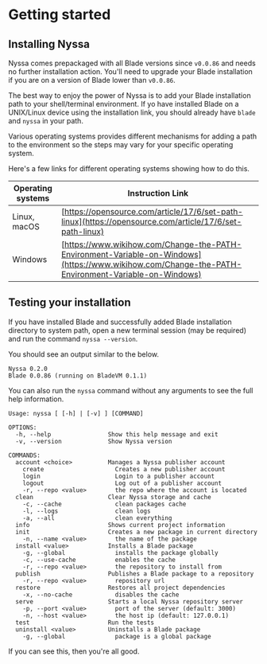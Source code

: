 # Getting started

## Installing Nyssa

Nyssa comes prepackaged with all Blade versions since `v0.0.86` and needs no further installation action. You'll need to upgrade your Blade installation if you are on a version of Blade lower than `v0.0.86`.

The best way to enjoy the power of Nyssa is to add your Blade installation path to your shell/terminal environment. If yo have installed Blade on a UNIX/Linux device using the installation link, you should already have `blade` and `nyssa` in your path. 

Various operating systems provides different mechanisms for adding a path to the environment so the steps may vary for your specific operating system.

Here's a few links for different operating systems showing how to do this.

| Operating systems | Instruction Link |
|------------------|------------------|
| Linux, macOS | [https://opensource.com/article/17/6/set-path-linux](https://opensource.com/article/17/6/set-path-linux) |
| Windows | [https://www.wikihow.com/Change-the-PATH-Environment-Variable-on-Windows](https://www.wikihow.com/Change-the-PATH-Environment-Variable-on-Windows) |


## Testing your installation

If you have installed Blade and successfully added Blade installation directory to system path, open a new terminal session (may be required) and run the command `nyssa --version`.

You should see an output similar to the below.

```
Nyssa 0.2.0
Blade 0.0.86 (running on BladeVM 0.1.1)
```

You can also run the `nyssa` command without any arguments to see the full help information.

```
Usage: nyssa [ [-h] | [-v] ] [COMMAND]

OPTIONS:
  -h, --help                Show this help message and exit
  -v, --version             Show Nyssa version

COMMANDS:
  account <choice>          Manages a Nyssa publisher account
    create                    Creates a new publisher account
    login                     Login to a publisher account
    logout                    Log out of a publisher account
    -r, --repo <value>        the repo where the account is located
  clean                     Clear Nyssa storage and cache
    -c, --cache               clean packages cache
    -l, --logs                clean logs
    -a, --all                 clean everything
  info                      Shows current project information
  init                      Creates a new package in current directory
    -n, --name <value>        the name of the package
  install <value>           Installs a Blade package
    -g, --global              installs the package globally
    -c, --use-cache           enables the cache
    -r, --repo <value>        the repository to install from
  publish                   Publishes a Blade package to a repository
    -r, --repo <value>        repository url
  restore                   Restores all project dependencies
    -x, --no-cache            disables the cache
  serve                     Starts a local Nyssa repository server
    -p, --port <value>        port of the server (default: 3000)
    -n, --host <value>        the host ip (default: 127.0.0.1)
  test                      Run the tests
  uninstall <value>         Uninstalls a Blade package
    -g, --global              package is a global package
```

If you can see this, then you're all good.
